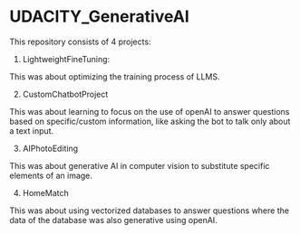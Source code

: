 # UDACITY_GenerativeAI

This repository consists of 4 projects:


1. LightweightFineTuning:

This was about optimizing the training process of LLMS.
   
2. CustomChatbotProject

This was about learning to focus on the use of openAI to answer questions based on specific/custom information, like asking the bot to talk only about a text input.

3. AIPhotoEditing

This was about generative AI in computer vision to substitute specific elements of an image.

4. HomeMatch

This was about using vectorized databases to answer questions where the data of the database was also generative using openAI.
